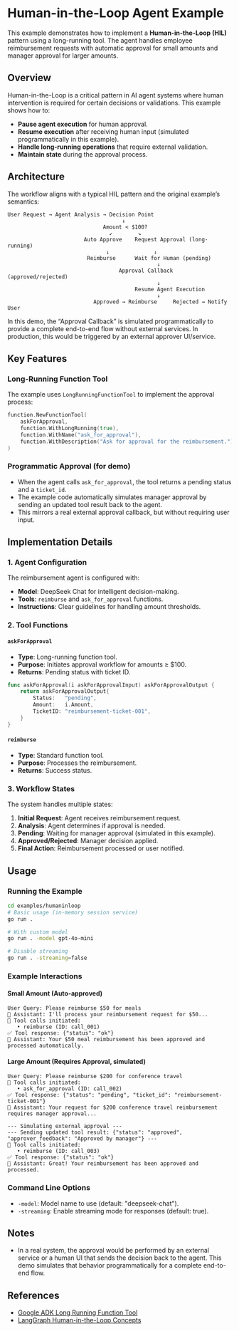 # Human-in-the-Loop Agent Example

This example demonstrates how to implement a **Human-in-the-Loop (HIL)** pattern using a long-running tool. The agent handles employee reimbursement requests with automatic approval for small amounts and manager approval for larger amounts.

## Overview

Human-in-the-Loop is a critical pattern in AI agent systems where human intervention is required for certain decisions or validations. This example shows how to:

- **Pause agent execution** for human approval.
- **Resume execution** after receiving human input (simulated programmatically in this example).
- **Handle long-running operations** that require external validation.
- **Maintain state** during the approval process.

## Architecture

The workflow aligns with a typical HIL pattern and the original example’s semantics:

```
User Request → Agent Analysis → Decision Point
                                    ↓
                              Amount < $100?
                                ↙        ↘
                        Auto Approve    Request Approval (long-running)
                               ↓              ↓
                         Reimburse      Wait for Human (pending)
                                               ↓
                                   Approval Callback (approved/rejected)
                                               ↓
                                        Resume Agent Execution
                                               ↓
                           Approved → Reimburse     Rejected → Notify User
```

In this demo, the “Approval Callback” is simulated programmatically to provide a complete end-to-end flow without external services. In production, this would be triggered by an external approver UI/service.

## Key Features

### Long-Running Function Tool

The example uses `LongRunningFunctionTool` to implement the approval process:

```go
function.NewFunctionTool(
    askForApproval,
    function.WithLongRunning(true),
    function.WithName("ask_for_approval"),
    function.WithDescription("Ask for approval for the reimbursement."),
)
```

### Programmatic Approval (for demo)

- When the agent calls `ask_for_approval`, the tool returns a pending status and a `ticket_id`.
- The example code automatically simulates manager approval by sending an updated tool result back to the agent.
- This mirrors a real external approval callback, but without requiring user input.

## Implementation Details

### 1. Agent Configuration

The reimbursement agent is configured with:

- **Model**: DeepSeek Chat for intelligent decision-making.
- **Tools**: `reimburse` and `ask_for_approval` functions.
- **Instructions**: Clear guidelines for handling amount thresholds.

### 2. Tool Functions

#### `askForApproval`

- **Type**: Long-running function tool.
- **Purpose**: Initiates approval workflow for amounts ≥ $100.
- **Returns**: Pending status with ticket ID.

```go
func askForApproval(i askForApprovalInput) askForApprovalOutput {
    return askForApprovalOutput{
        Status:   "pending",
        Amount:   i.Amount,
        TicketID: "reimbursement-ticket-001",
    }
}
```

#### `reimburse`

- **Type**: Standard function tool.
- **Purpose**: Processes the reimbursement.
- **Returns**: Success status.

### 3. Workflow States

The system handles multiple states:

1. **Initial Request**: Agent receives reimbursement request.
2. **Analysis**: Agent determines if approval is needed.
3. **Pending**: Waiting for manager approval (simulated in this example).
4. **Approved/Rejected**: Manager decision applied.
5. **Final Action**: Reimbursement processed or user notified.

## Usage

### Running the Example

```bash
cd examples/humaninloop
# Basic usage (in-memory session service)
go run .

# With custom model
go run . -model gpt-4o-mini

# Disable streaming
go run . -streaming=false
```

### Example Interactions

#### Small Amount (Auto-approved)

```
User Query: Please reimburse $50 for meals
🤖 Assistant: I'll process your reimbursement request for $50...
🔧 Tool calls initiated:
   • reimburse (ID: call_001)
✅ Tool response: {"status": "ok"}
🤖 Assistant: Your $50 meal reimbursement has been approved and processed automatically.
```

#### Large Amount (Requires Approval, simulated)

```
User Query: Please reimburse $200 for conference travel
🔧 Tool calls initiated:
   • ask_for_approval (ID: call_002)
✅ Tool response: {"status": "pending", "ticket_id": "reimbursement-ticket-001"}
🤖 Assistant: Your request for $200 conference travel reimbursement requires manager approval...

--- Simulating external approval ---
--- Sending updated tool result: {"status": "approved", "approver_feedback": "Approved by manager"} ---
🔧 Tool calls initiated:
   • reimburse (ID: call_003)
✅ Tool response: {"status": "ok"}
🤖 Assistant: Great! Your reimbursement has been approved and processed.
```

### Command Line Options

- `-model`: Model name to use (default: "deepseek-chat").
- `-streaming`: Enable streaming mode for responses (default: true).

## Notes

- In a real system, the approval would be performed by an external service or a human UI that sends the decision back to the agent. This demo simulates that behavior programmatically for a complete end-to-end flow.

## References

- [Google ADK Long Running Function Tool](https://google.github.io/adk-docs/tools/function-tools/#2-long-running-function-tool)
- [LangGraph Human-in-the-Loop Concepts](https://langchain-ai.github.io/langgraph/concepts/human_in_the_loop/)
